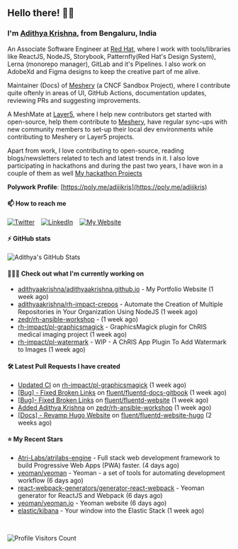 ## Hello there! 👋🏻
  
### I'm [Adithya Krishna](https://adithyaakrishna.github.io/), from <b>Bengaluru, India</b></br>

An Associate Software Engineer at [Red Hat](https://www.redhat.com), where I work with tools/libraries like ReactJS, NodeJS, Storybook, Patternfly(Red Hat's Design System), Lerna (monorepo manager), GitLab and it's Pipelines. I also work on AdobeXd and Figma designs to keep the creative part of me alive.

Maintainer (Docs) of [Meshery](https://github.com/meshery) (a CNCF Sandbox Project), where I contribute quite oftenly in areas of UI, GitHub Actions, documentation updates, reviewing PRs and suggesting improvements.

A MeshMate at [Layer5](https://layer5.io), where I help new contributors get started with open-source, help them contribute to [Meshery](https://github.com/meshery), have regular sync-ups with new community members to set-up their local dev environments while contributing to Meshery or Layer5 projects.

Apart from work, I love contributing to open-source, reading blogs/newsletters related to tech and latest trends in it. I also love participating in hackathons and during the past two years, I have won in a couple of them as well [My hackathon Projects](http://bit.ly/adikris-hackathons)

**Polywork Profile**: [https://poly.me/adiiikris](https://poly.me/adiiikris)

#### 📫 How to reach me

[![Twitter](https://img.shields.io/badge/-@adii_kris-%231DA1F2?style=for-the-badge&logo=twitter&logoColor=ffffff)](https://twitter.com/adii_kris) &ensp;
[![LinkedIn](https://img.shields.io/badge/-Adithya%20Krishna-%230A67C3?style=for-the-badge&logo=linkedin&logoColor=ffffff)](https://www.linkedin.com/in/adiiikris/) &ensp;
[![My Website](https://img.shields.io/badge/-My%20Website-%230A67C3?style=for-the-badge)](https://adithyaakrishna.github.io/)


#### ⚡️ GitHub stats

![Adithya's GitHub Stats](https://github-readme-stats.vercel.app/api?username=adithyaakrishna&show_icons=true&hide_border=true&title_color=fff&icon_color=79ff97&text_color=9f9f9f&bg_color=151515)



#### 🧑🏻‍💻 Check out what I'm currently working on

- [adithyaakrishna/adithyaakrishna.github.io](https://github.com/adithyaakrishna/adithyaakrishna.github.io) - My Portfolio Website (1 week ago)
- [adithyaakrishna/rh-impact-crepos](https://github.com/adithyaakrishna/rh-impact-crepos) - Automate the Creation of Multiple Repositories in Your Organization Using NodeJS (1 week ago)
- [zedr/rh-ansible-workshop](https://github.com/zedr/rh-ansible-workshop) -  (1 week ago)
- [rh-impact/pl-graphicsmagick](https://github.com/rh-impact/pl-graphicsmagick) - GraphicsMagick plugin for ChRIS medical imaging project (1 week ago)
- [rh-impact/pl-watermark](https://github.com/rh-impact/pl-watermark) - WIP - A ChRIS App Plugin To Add Watermark to Images (1 week ago)

#### 🛠 Latest Pull Requests I have created

- [Updated CI](https://github.com/rh-impact/pl-graphicsmagick/pull/3) on [rh-impact/pl-graphicsmagick](https://github.com/rh-impact/pl-graphicsmagick) (1 week ago)
- [[Bug] - Fixed Broken Links](https://github.com/fluent/fluentd-docs-gitbook/pull/428) on [fluent/fluentd-docs-gitbook](https://github.com/fluent/fluentd-docs-gitbook) (1 week ago)
- [[Bug]- Fixed Broken Links](https://github.com/fluent/fluentd-website/pull/240) on [fluent/fluentd-website](https://github.com/fluent/fluentd-website) (1 week ago)
- [Added Adithya Krishna](https://github.com/zedr/rh-ansible-workshop/pull/7) on [zedr/rh-ansible-workshop](https://github.com/zedr/rh-ansible-workshop) (1 week ago)
- [[Docs] - Revamp Hugo Website](https://github.com/fluent/fluentd-website-hugo/pull/1) on [fluent/fluentd-website-hugo](https://github.com/fluent/fluentd-website-hugo) (2 weeks ago)

#### ⭐ My Recent Stars

- [Atri-Labs/atrilabs-engine](https://github.com/Atri-Labs/atrilabs-engine) - Full stack web development framework to build Progressive Web Apps (PWA) faster. (4 days ago)
- [yeoman/yeoman](https://github.com/yeoman/yeoman) - Yeoman - a set of tools for automating development workflow (6 days ago)
- [react-webpack-generators/generator-react-webpack](https://github.com/react-webpack-generators/generator-react-webpack) - Yeoman generator for ReactJS and Webpack (6 days ago)
- [yeoman/yeoman.io](https://github.com/yeoman/yeoman.io) - Yeoman website (6 days ago)
- [elastic/kibana](https://github.com/elastic/kibana) - Your window into the Elastic Stack (1 week ago)

<br> 

![Profile Visitors Count](https://profile-counter.glitch.me/adithyaakrishna/count.svg)
